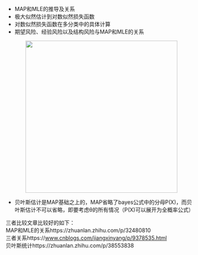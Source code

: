 - MAP和MLE的推导及关系  
- 极大似然估计到对数似然损失函数  
- 对数似然损失函数在多分类中的具体计算  
- 期望风险、经验风险以及结构风险与MAP和MLE的关系  
<div align=center><img src="./pics/1.jpg" width="400"/></div>  

- 贝叶斯估计是MAP基础之上的，MAP省略了bayes公式中的分母P(X)，而贝叶斯估计不可以省略，即要考虑θ的所有情况（P(X)可以展开为全概率公式）  

三者比较文章比较好的如下：  
MAP和MLE的关系https://zhuanlan.zhihu.com/p/32480810  
三者关系https://www.cnblogs.com/jiangxinyang/p/9378535.html  
贝叶斯统计https://zhuanlan.zhihu.com/p/38553838  
